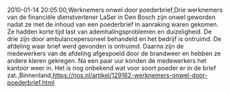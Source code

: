 2010-01-14 20:05:00,Werknemers onwel door poederbrief,Drie werknemers van de financiële dienstverlener LaSer in Den Bosch zijn onwel geworden nadat ze met de inhoud van een poederbrief in aanraking waren gekomen. Ze hadden korte tijd last van ademhalingsproblemen en duizeligheid. De drie zijn door ambulancepersoneel behandeld en het bedrijf is ontruimd. De afdeling waar brief werd gevonden is ontruimd. Daarna zijn de medewerkers van de afdeling afgespoeld door de brandweer en hebben ze andere kleren gekregen. Na een paar uur konden de medewerkers het kantoor weer in. Het is nog onbekend wat voor soort poeder er in de brief zat.,Binnenland,https://nos.nl/artikel/129162-werknemers-onwel-door-poederbrief.html
